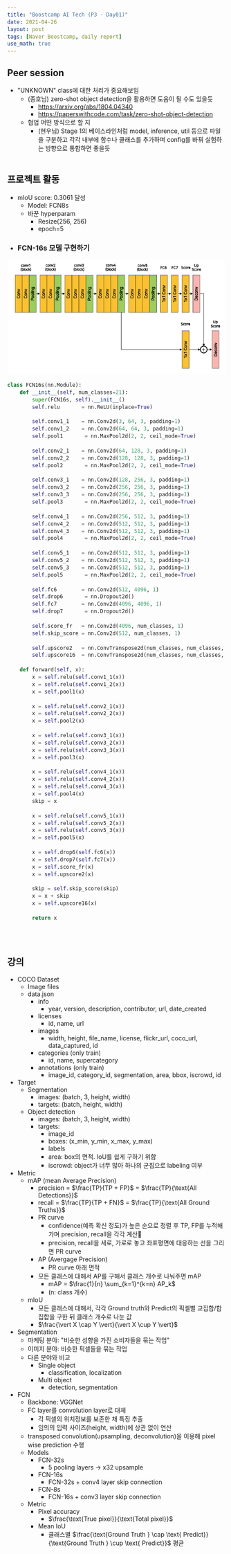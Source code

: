 ```yaml
---
title: "Boostcamp AI Tech (P3 - Day01)"
date: 2021-04-26
layout: post
tags: [Naver Boostcamp, daily report]
use_math: true
---
```


## Peer session
* "UNKNOWN" class에 대한 처리가 중요해보임
    * (종호님) zero-shot object detection을 활용하면 도움이 될 수도 있을듯
        * https://arxiv.org/abs/1804.04340
        * https://paperswithcode.com/task/zero-shot-object-detection
    * 협업 어떤 방식으로 할 지
        * (현우님) Stage 1의 베이스라인처럼 model, inference, util 등으로 파일을 구분하고 각각 내부에 함수나 클래스를 추가하며 config를 바꿔 실험하는 방향으로 통합하면 좋을듯
<br><br>

## 프로젝트 활동
* mIoU score: 0.3061 달성
    * Model: FCN8s
    * 바꾼 hyperparam
        * Resize(256, 256)
        * epoch=5
* ### FCN-16s 모델 구현하기
![image](../img/fcn16s.png)
```python
class FCN16s(nn.Module):
    def __init__(self, num_classes=21):
        super(FCN16s, self).__init__()
        self.relu       = nn.ReLU(inplace=True)

        self.conv1_1    = nn.Conv2d(3, 64, 3, padding=1)
        self.conv1_2    = nn.Conv2d(64, 64, 3, padding=1)
        self.pool1       = nn.MaxPool2d(2, 2, ceil_mode=True)

        self.conv2_1    = nn.Conv2d(64, 128, 3, padding=1)
        self.conv2_2    = nn.Conv2d(128, 128, 3, padding=1)
        self.pool2       = nn.MaxPool2d(2, 2, ceil_mode=True)
        
        self.conv3_1    = nn.Conv2d(128, 256, 3, padding=1)
        self.conv3_2    = nn.Conv2d(256, 256, 3, padding=1)
        self.conv3_3    = nn.Conv2d(256, 256, 3, padding=1)
        self.pool3       = nn.MaxPool2d(2, 2, ceil_mode=True)
        
        self.conv4_1    = nn.Conv2d(256, 512, 3, padding=1)
        self.conv4_2    = nn.Conv2d(512, 512, 3, padding=1)
        self.conv4_3    = nn.Conv2d(512, 512, 3, padding=1)
        self.pool4       = nn.MaxPool2d(2, 2, ceil_mode=True)
        
        self.conv5_1    = nn.Conv2d(512, 512, 3, padding=1)
        self.conv5_2    = nn.Conv2d(512, 512, 3, padding=1)
        self.conv5_3    = nn.Conv2d(512, 512, 3, padding=1)
        self.pool5       = nn.MaxPool2d(2, 2, ceil_mode=True)
        
        self.fc6        = nn.Conv2d(512, 4096, 1)
        self.drop6       = nn.Dropout2d()
        self.fc7        = nn.Conv2d(4096, 4096, 1)
        self.drop7       = nn.Dropout2d()

        self.score_fr   = nn.Conv2d(4096, num_classes, 1)
        self.skip_score = nn.Conv2d(512, num_classes, 1)

        self.upscore2   = nn.ConvTranspose2d(num_classes, num_classes, 4, stride=2, padding=1)
        self.upscore16  = nn.ConvTranspose2d(num_classes, num_classes, 32, stride=16, padding=8)

    def forward(self, x):
        x = self.relu(self.conv1_1(x))
        x = self.relu(self.conv1_2(x))
        x = self.pool1(x)

        x = self.relu(self.conv2_1(x))
        x = self.relu(self.conv2_2(x))
        x = self.pool2(x)

        x = self.relu(self.conv3_1(x))
        x = self.relu(self.conv3_2(x))
        x = self.relu(self.conv3_3(x))
        x = self.pool3(x)

        x = self.relu(self.conv4_1(x))
        x = self.relu(self.conv4_2(x))
        x = self.relu(self.conv4_3(x))
        x = self.pool4(x)
        skip = x

        x = self.relu(self.conv5_1(x))
        x = self.relu(self.conv5_2(x))
        x = self.relu(self.conv5_3(x))
        x = self.pool5(x)

        x = self.drop6(self.fc6(x))
        x = self.drop7(self.fc7(x))
        x = self.score_fr(x)
        x = self.upscore2(x)

        skip = self.skip_score(skip)
        x = x + skip
        x = self.upscore16(x)

        return x
```
<br><br>

## 강의
* COCO Dataset
    * Image files
    * data.json
        * info
            * year, version, description, contributor, url, date_created
        * licenses
            * id, name, url
        * images
            * width, height, file_name, license, flickr_url, coco_url, data_captured, id
        * categories (only train)
            * id, name, supercategory
        * annotations (only train)
            * image_id, category_id, segmentation, area, bbox, iscrowd, id
* Target
    * Segmentation
        * images: (batch, 3, height, width)
        * targets: (batch, height, width)
    * Object detection
        * images: (batch, 3, height, width)
        * targets:
            * image_id
            * boxes: (x_min, y_min, x_max, y_max)
            * labels
            * area: box의 면적. IoU를 쉽게 구하기 위함
            * iscrowd: object가 너무 많아 하나의 군집으로 labeling 여부
* Metric
    * mAP (mean Average Precision)
        * precision = $\frac{TP}{TP + FP}$ = $\frac{TP}{\text{All Detections}}$
        * recall = $\frac{TP}{TP + FN}$ = $\frac{TP}{\text{All Ground Truths}}$
        * PR curve
            * confidence(예측 확신 정도)가 높은 순으로 정렬 후 TP, FP를 누적해가며 precision, recall을 각각 계산
            * precision, recall을 세로, 가로로 놓고 좌표평면에 대응하는 선을 그리면 PR curve
        * AP (Avergage Precision)
            * PR curve 아래 면적
        * 모든 클래스에 대해서 AP를 구해서 클래스 개수로 나눠주면 mAP
            * mAP = $\frac{1}{n} \sum_{k=1}^{k=n} AP_k$
            * (n: class 개수)
    * mIoU
        * 모든 클래스에 대해서, 각각 Ground truth와 Predict의 픽셀별 교집합/합집합을 구한 뒤 클래스 개수로 나눈 값
        * $\frac{\vert X \cap Y \vert}{\vert X \cup Y \vert}$
* Segmentation
    * 마케팅 분야: "비슷한 성향을 가진 소비자들을 묶는 작업"
    * 이미지 분야: 비슷한 픽셀들을 묶는 작업
    * 다른 분야와 비교
        * Single object
            * classification, localization
        * Multi object
            * detection, segmentation
* FCN
    * Backbone: VGGNet
    * FC layer를 convolution layer로 대체
        * 각 픽셀의 위치정보를 보존한 채 특징 추출
        * 임의의 입력 사이즈(height, width)에 상관 없이 연산
    * transposed convolution(upsampling, deconvolution)을 이용해 pixel wise prediction 수행
    * Models 
        * FCN-32s
            * 5 pooling layers $\rightarrow$ x32 upsample
        * FCN-16s
            * FCN-32s + conv4 layer skip connection
        * FCN-8s
            * FCN-16s + conv3 layer skip connection
    * Metric
        * Pixel accuracy
            * $\frac{\text{True pixel}}{\text{Total pixel}}$
        * Mean IoU
            * 클래스별 $\frac{\text{Ground Truth } \cap \text{ Predict}}{\text{Ground Truth } \cup \text{ Predict}}$ 평균
<br><br>